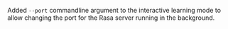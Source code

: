 Added `--port` commandline argument to the interactive learning mode to allow
changing the port for the Rasa server running in the background.
